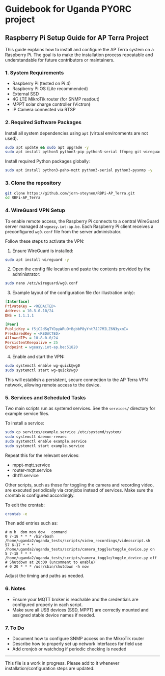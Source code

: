 # Guidebook for Uganda PYORC project
## Raspberry Pi Setup Guide for AP Terra Project

This guide explains how to install and configure the AP Terra system on a Raspberry Pi. The goal is to make the installation process repeatable and understandable for future contributors or maintainers.

### 1. System Requirements
- Raspberry Pi (tested on Pi 4)
- Raspberry Pi OS (Lite recommended)
- External SSD
- 4G LTE MikroTik router (for SNMP readout)
- MPPT solar charge controller (Victron)
- IP Camera connected via RTSP

### 2. Required Software Packages
Install all system dependencies using `apt` (virtual environments are not used).

```bash
sudo apt update && sudo apt upgrade -y
sudo apt install python3 python3-pip python3-serial ffmpeg git wireguard -y
```

Install required Python packages globally:

```bash
sudo apt install python3-paho-mqtt python3-serial python3-pysnmp -y
```

### 3. Clone the repository

```bash
git clone https://github.com/jorn-steynen/RBPi-AP_Terra.git
cd RBPi-AP_Terra
```

### 4. WireGuard VPN Setup
To enable remote access, the Raspberry Pi connects to a central WireGuard server managed at `wgeasy.iot-ap.be`. Each Raspberry Pi client receives a preconfigured `wg0.conf` file from the server administrator.

Follow these steps to activate the VPN:

1. Ensure WireGuard is installed:
```bash
sudo apt install wireguard -y
```

2. Open the config file location and paste the contents provided by the administrator:
```bash
sudo nano /etc/wireguard/wg0.conf
```

3. Example layout of the configuration file (for illustration only):
```ini
[Interface]
PrivateKey = <REDACTED>
Address = 10.8.0.10/24
DNS = 1.1.1.1

[Peer]
PublicKey = f5jC2dSqTYDpyWRuD+BgbbP8yYnt7JJ7MILZ6N3yxmI=
PresharedKey = <REDACTED>
AllowedIPs = 10.8.0.0/24
PersistentKeepalive = 25
Endpoint = wgeasy.iot-ap.be:51820
```

4. Enable and start the VPN:
```bash
sudo systemctl enable wg-quick@wg0
sudo systemctl start wg-quick@wg0
```

This will establish a persistent, secure connection to the AP Terra VPN network, allowing remote access to the device.

### 5. Services and Scheduled Tasks
Two main scripts run as systemd services. See the `services/` directory for example service files.

To install a service:

```bash
sudo cp services/example.service /etc/systemd/system/
sudo systemctl daemon-reexec
sudo systemctl enable example.service
sudo systemctl start example.service
```

Repeat this for the relevant services:
- mppt-mqtt.service
- router-mqtt.service
- dht11.service

Other scripts, such as those for toggling the camera and recording video, are executed periodically via cronjobs instead of services. Make sure the crontab is configured accordingly.

To edit the crontab:
```bash
crontab -e
```
Then add entries such as:
```cron
# m h  dom mon dow   command
0 7-18 * * * /bin/bash /home/uganda2/uganda_tests/scripts/video_recordings/videoscript.sh
57 6-17 * * * /home/uganda2/uganda_tests/scripts/camera_toggle/toggle_device.py on
5 7-18 * * * /home/uganda2/uganda_tests/scripts/camera_toggle/toggle_device.py off
# Shutdown at 20:00 (uncomment to enable)
# 0 20 * * * /usr/sbin/shutdown -h now
```
Adjust the timing and paths as needed.

### 6. Notes
- Ensure your MQTT broker is reachable and the credentials are configured properly in each script.
- Make sure all USB devices (SSD, MPPT) are correctly mounted and assigned stable device names if needed.

### 7. To Do
- Document how to configure SNMP access on the MikroTik router
- Describe how to properly set up network interfaces for field use
- Add cronjob or watchdog if periodic checking is needed

---
This file is a work in progress. Please add to it whenever installation/configuration steps are updated.

